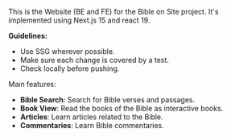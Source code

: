 This is the Website (BE and FE) for the Bible on Site project.
It's implemented using Next.js 15 and react 19.

**Guidelines:**
- Use SSG wherever possible.
- Make sure each change is covered by a test.
- Check locally before pushing.

Main features:
- **Bible Search**: Search for Bible verses and passages.
- **Book View**: Read the books of the Bible as interactive books.
- **Articles**: Learn articles related to the Bible.
- **Commentaries**: Learn Bible commentaries.